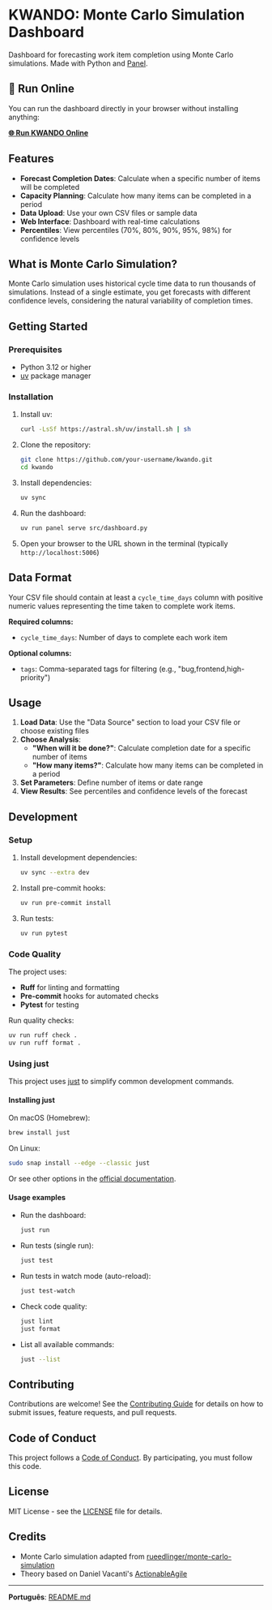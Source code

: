 # KWANDO: Monte Carlo Simulation Dashboard

Dashboard for forecasting work item completion using Monte Carlo simulations. Made with Python and [Panel](https://panel.holoviz.org/).

## 🚀 Run Online

You can run the dashboard directly in your browser without installing anything:

**[🌐 Run KWANDO Online](https://mybinder.org/v2/gh/rodbv/kwando/main?urlpath=proxy/8888/dashboard)**



## Features

- **Forecast Completion Dates**: Calculate when a specific number of items will be completed
- **Capacity Planning**: Calculate how many items can be completed in a period
- **Data Upload**: Use your own CSV files or sample data
- **Web Interface**: Dashboard with real-time calculations
- **Percentiles**: View percentiles (70%, 80%, 90%, 95%, 98%) for confidence levels

## What is Monte Carlo Simulation?

Monte Carlo simulation uses historical cycle time data to run thousands of simulations. Instead of a single estimate, you get forecasts with different confidence levels, considering the natural variability of completion times.

## Getting Started

### Prerequisites

- Python 3.12 or higher
- [uv](https://docs.astral.sh/uv/getting-started/installation/) package manager

### Installation

1. Install uv:
   ```sh
   curl -LsSf https://astral.sh/uv/install.sh | sh
   ```

2. Clone the repository:
   ```sh
   git clone https://github.com/your-username/kwando.git
   cd kwando
   ```

3. Install dependencies:
   ```sh
   uv sync
   ```

4. Run the dashboard:
   ```sh
   uv run panel serve src/dashboard.py
   ```

5. Open your browser to the URL shown in the terminal (typically `http://localhost:5006`)

## Data Format

Your CSV file should contain at least a `cycle_time_days` column with positive numeric values representing the time taken to complete work items.

**Required columns:**
- `cycle_time_days`: Number of days to complete each work item

**Optional columns:**
- `tags`: Comma-separated tags for filtering (e.g., "bug,frontend,high-priority")

## Usage

1. **Load Data**: Use the "Data Source" section to load your CSV file or choose existing files
2. **Choose Analysis**:
   - **"When will it be done?"**: Calculate completion date for a specific number of items
   - **"How many items?"**: Calculate how many items can be completed in a period
3. **Set Parameters**: Define number of items or date range
4. **View Results**: See percentiles and confidence levels of the forecast

## Development

### Setup

1. Install development dependencies:
   ```sh
   uv sync --extra dev
   ```

2. Install pre-commit hooks:
   ```sh
   uv run pre-commit install
   ```

3. Run tests:
   ```sh
   uv run pytest
   ```

### Code Quality

The project uses:
- **Ruff** for linting and formatting
- **Pre-commit** hooks for automated checks
- **Pytest** for testing

Run quality checks:
```sh
uv run ruff check .
uv run ruff format .
```

### Using just

This project uses [just](https://github.com/casey/just) to simplify common development commands.

#### Installing just

On macOS (Homebrew):
```sh
brew install just
```
On Linux:
```sh
sudo snap install --edge --classic just
```
Or see other options in the [official documentation](https://github.com/casey/just#installation).

#### Usage examples

- Run the dashboard:
  ```sh
  just run
  ```
- Run tests (single run):
  ```sh
  just test
  ```
- Run tests in watch mode (auto-reload):
  ```sh
  just test-watch
  ```
- Check code quality:
  ```sh
  just lint
  just format
  ```
- List all available commands:
  ```sh
  just --list
  ```

## Contributing

Contributions are welcome! See the [Contributing Guide](CONTRIBUTING.md) for details on how to submit issues, feature requests, and pull requests.

## Code of Conduct

This project follows a [Code of Conduct](CODE_OF_CONDUCT.md). By participating, you must follow this code.

## License

MIT License - see the [LICENSE](LICENSE) file for details.

## Credits

- Monte Carlo simulation adapted from [rueedlinger/monte-carlo-simulation](https://github.com/rueedlinger/monte-carlo-simulation)
- Theory based on Daniel Vacanti's [ActionableAgile](https://www.actionableagile.com/)

---

**Português**: [README.md](README.md)

